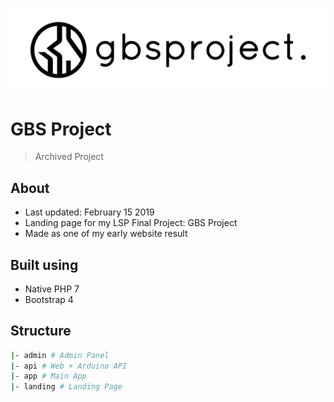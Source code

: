 ![GBS Project Logo](./landing/assets/img/gbsproject-logo.png)
# GBS Project
> Archived Project

## About
- Last updated: February 15 2019
- Landing page for my LSP Final Project: GBS Project
- Made as one of my early website result

## Built using
- Native PHP 7
- Bootstrap 4

## Structure
```sh
|- admin # Admin Panel
|- api # Web + Arduino API
|- app # Main App
|- landing # Landing Page
```